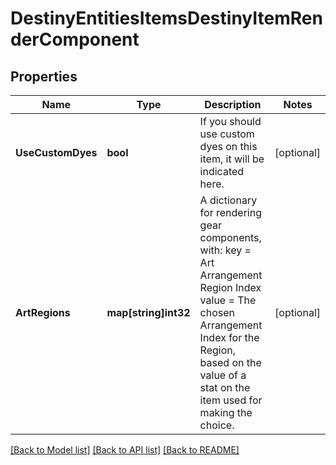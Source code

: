 # DestinyEntitiesItemsDestinyItemRenderComponent

## Properties
Name | Type | Description | Notes
------------ | ------------- | ------------- | -------------
**UseCustomDyes** | **bool** | If you should use custom dyes on this item, it will be indicated here. | [optional] 
**ArtRegions** | **map[string]int32** | A dictionary for rendering gear components, with:  key &#x3D; Art Arrangement Region Index  value &#x3D; The chosen Arrangement Index for the Region, based on the value of a stat on the item used for making the choice. | [optional] 

[[Back to Model list]](../README.md#documentation-for-models) [[Back to API list]](../README.md#documentation-for-api-endpoints) [[Back to README]](../README.md)


